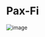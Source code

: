# Pax-Fi

![image](https://user-images.githubusercontent.com/68326324/191764180-51ff439c-170c-4d52-a61a-b5be399311ae.png)
